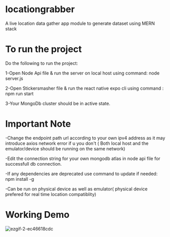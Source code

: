 # locationgrabber
A live location data gather app module to generate dataset using MERN stack

# To run the project 
Do the following to run the project:

1-Open Node Api file & run the server on local host using command: node server.js

2-Open Stickersmasher file & run the react native expo cli using command : npm run start

3-Your MongoDb cluster should be in active state.


# Important Note

-Change the endpoint path url according to your own ipv4 address as it may introduce axios network error if u you don't ( Both local host and the emulator/device should be running on the same network)

-Edit the connection string for your own mongodb atlas in node api file for successfull db connection.

-If any dependencies are deprecated use command to update if needed: npm install -g 

-Can be run on physical device as well as emulator( physical device prefered for real time location compatiblity)

# Working Demo 

![ezgif-2-ec46618cdc](https://github.com/Shrekpepsi/locationgrabber/assets/107950320/116c031c-1819-45e0-8d62-4c2b3af245c9)
